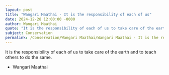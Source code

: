 ```yaml
---
layout: post
title: "Wangari Maathai - It is the responsibility of each of us"
date: 2024-12-28 12:00:00 -0000
author: Wangari Maathai
quote: "It is the responsibility of each of us to take care of the earth and to teach others to do the same."
subject: Conservation
permalink: /Conservation/Wangari Maathai/Wangari Maathai - It is the responsibility of each of us
---
```


It is the responsibility of each of us to take care of the earth and to teach others to do the same.

- Wangari Maathai

